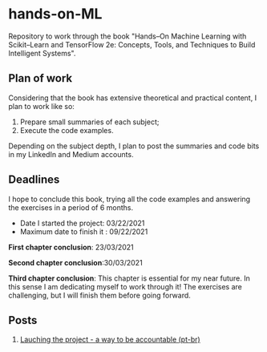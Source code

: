 
# hands-on-ML
Repository to work through the book "Hands–On Machine Learning with Scikit–Learn and TensorFlow 2e: Concepts, Tools, and Techniques to Build Intelligent Systems".

## Plan of work
Considering that the book has extensive theoretical and practical content, I plan to work like so:
1. Prepare small summaries of each subject;
2. Execute the code examples.

Depending on the subject depth, I plan to post the summaries and code bits in my LinkedIn and Medium accounts.

## Deadlines

I hope to conclude this book, trying all the code examples and answering the exercises in a period of 6 months.
* Date I started the project: 03/22/2021
* Maximum date to finish it : 09/22/2021

**First chapter conclusion**: 23/03/2021 <br>

**Second chapter conclusion**:30/03/2021 <br>

**Third chapter conclusion**: This chapter is essential for my near future. In this sense I am dedicating myself to work through it! The exercises are challenging, but I will finish them before going forward. <br>


## Posts

1. [Lauching the project - a way to be accountable (pt-br)](https://www.linkedin.com/posts/jo%C3%A3o-v%C3%ADtor-perez-de-souza_souzajvphands-on-ml-activity-6782797335106781184-28-q) 